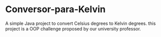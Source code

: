 # Conversor-para-Kelvin

A simple Java project to convert Celsius degrees to Kelvin degrees. this project is a OOP challenge proposed by our university professor.
